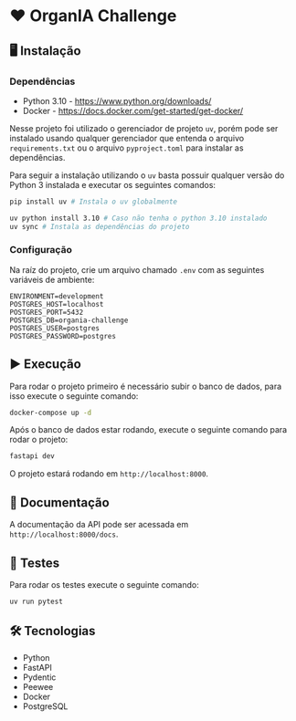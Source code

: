 # ❤️ OrganIA Challenge

## 🖥️ Instalação
### Dependências
* Python 3.10 - https://www.python.org/downloads/
* Docker - https://docs.docker.com/get-started/get-docker/

Nesse projeto foi utilizado o gerenciador de projeto `uv`, porém pode ser instalado usando qualquer gerenciador que
entenda o arquivo `requirements.txt` ou o arquivo `pyproject.toml` para instalar as dependências.

Para seguir a instalação utilizando o `uv` basta possuir qualquer versão do Python 3 instalada e 
executar os seguintes comandos:

```bash
pip install uv # Instala o uv globalmente

uv python install 3.10 # Caso não tenha o python 3.10 instalado
uv sync # Instala as dependências do projeto
```

### Configuração

Na raíz do projeto, crie um arquivo chamado `.env` com as seguintes variáveis de ambiente:
```
ENVIRONMENT=development
POSTGRES_HOST=localhost
POSTGRES_PORT=5432
POSTGRES_DB=organia-challenge
POSTGRES_USER=postgres
POSTGRES_PASSWORD=postgres
```

## ▶️ Execução
Para rodar o projeto primeiro é necessário subir o banco de dados, para isso execute o seguinte comando:
```bash
docker-compose up -d
```

Após o banco de dados estar rodando, execute o seguinte comando para rodar o projeto:
```bash
fastapi dev
```

O projeto estará rodando em `http://localhost:8000`.


## 📔 Documentação
A documentação da API pode ser acessada em `http://localhost:8000/docs`.

## 🧪 Testes
Para rodar os testes execute o seguinte comando:
```bash
uv run pytest
```

## 🛠 Tecnologias
- Python
- FastAPI
- Pydentic
- Peewee
- Docker
- PostgreSQL
